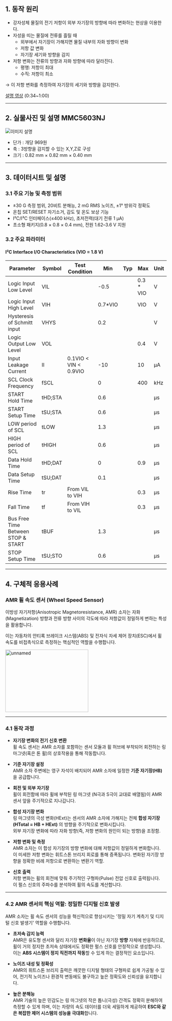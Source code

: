 ## 1. 동작 원리 

- 강자성체 물질의 전기 저항이 외부 자기장의 방향에 따라 변화하는 현상을 이용한다.
- 자성을 띠는 물질에 전류를 흘릴 때  
  - 외부에서 자기장이 가해지면 물질 내부의 자화 방향이 변화  
  - 저항 값 변화  
  - 자기장 세기와 방향을 감지  
- 저항 변화는 전류의 방향과 자화 방향에 따라 달라진다.  
  - 평행: 저항이 최대  
  - 수직: 저항이 최소  

→ 이 저항 변화를 측정하여 자기장의 세기와 방향을 감지한다.  

[설명 영상](https://www.youtube.com/watch?v=F8B8dm2HFME) (0:34~1:00)

---

## 2. 실물사진 및 설명 MMC5603NJ  

![이미지 설명](https://encrypted-tbn0.gstatic.com/images?q=tbn:ANd9GcQLkLeaY4PklzJP4iNfFM-N6boBq4ose8dFWw&s)  

- 단가 : 개당 969원  
- 축 : 3방향을 감지할 수 있는 X,Y,Z로 구성  
- 크기 : 0.82 mm × 0.82 mm × 0.40 mm  

---

## 3. 데이터시트 및 설명

### 3.1 주요 기능 및 측정 범위 

- ±30 G 측정 범위, 20비트 분해능, 2 mG RMS 노이즈, ±1° 방위각 정확도  
- 온칩 SET/RESET 자기소거, 감도 및 온도 보상 기능  
- I²C/I³C 인터페이스(≤400 kHz), 초저전력(대기 전류 1 μA)  
- 초소형 패키지(0.8 × 0.8 × 0.4 mm), 전원 1.62–3.6 V 지원  

### 3.2 주요 파라미터  

#### I²C Interface I/O Characteristics (VIO = 1.8 V)

| Parameter                          | Symbol   | Test Condition                  | Min   | Typ | Max        | Unit |
|-----------------------------------|----------|---------------------------------|-------|-----|------------|------|
| Logic Input Low Level             | VIL      |                                 | -0.5  |     | 0.3 * VIO  | V    |
| Logic Input High Level            | VIH      |                                 | 0.7*VIO |   | VIO        | V    |
| Hysteresis of Schmitt input       | VHYS     |                                 | 0.2   |     |            | V    |
| Logic Output Low Level            | VOL      |                                 |       |     | 0.4        | V    |
| Input Leakage Current             | II       | 0.1VIO < VIN < 0.9VIO           | -10   |     | 10         | μA   |
| SCL Clock Frequency               | fSCL     |                                 | 0     |     | 400        | kHz  |
| START Hold Time                   | tHD;STA  |                                 | 0.6   |     |            | μs   |
| START Setup Time                  | tSU;STA  |                                 | 0.6   |     |            | μs   |
| LOW period of SCL                 | tLOW     |                                 | 1.3   |     |            | μs   |
| HIGH period of SCL                | tHIGH    |                                 | 0.6   |     |            | μs   |
| Data Hold Time                    | tHD;DAT  |                                 | 0     |     | 0.9        | μs   |
| Data Setup Time                   | tSU;DAT  |                                 | 0.1   |     |            | μs   |
| Rise Time                         | tr       | From VIL to VIH                 |       |     | 0.3        | μs   |
| Fall Time                         | tf       | From VIH to VIL                 |       |     | 0.3        | μs   |
| Bus Free Time Between STOP & START| tBUF     |                                 | 1.3   |     |            | μs   |
| STOP Setup Time                   | tSU;STO  |                                 | 0.6   |     |            | μs   |

---

## 4. 구체적 응용사례

### AMR 휠 속도 센서 (Wheel Speed Sensor)

이방성 자기저항(Anisotropic Magnetoresistance, AMR) 소자는 자화(Magnetization) 방향과 전류 방향 사이의 각도에 따라 저항값이 정밀하게 변하는 특성을 활용합니다.  

이는 자동차의 안티록 브레이크 시스템(ABS) 및 전자식 자세 제어 장치(ESC)에서 휠 속도를 비접촉식으로 측정하는 핵심적인 역할을 수행합니다.  

<img width="259" height="195" alt="unnamed" src="https://github.com/user-attachments/assets/7ee5e11c-2b10-46ff-8b4d-55492efcd853" />

---

### 4.1 동작 과정

- **자기장 변화의 전기 신호 변환**  
  휠 속도 센서는 AMR 소자를 포함하는 센서 모듈과 휠 허브에 부착되어 회전하는 링 마그넷(혹은 톤 휠)의 상호작용을 통해 작동합니다.

- **기준 자기장 설정**  
  AMR 소자 주변에는 영구 자석이 배치되어 AMR 소자에 일정한 **기준 자기장(HB)** 을 공급합니다.

- **회전 및 외부 자기장**  
  휠이 회전함에 따라 휠에 부착된 링 마그넷 (N극과 S극이 교대로 배열됨)이 AMR 센서 앞을 주기적으로 지나갑니다.  

- **합성 자기장 변화**  
  링 마그넷의 극성 변화(HExt)는 센서의 AMR 소자에 가해지는 전체 **합성 자기장(HTotal = HB + HExt)** 의 방향을 주기적으로 변화시킵니다.  
  외부 자기장 변화에 따라 자화 방향(즉, 저항 변화의 원인이 되는 방향)을 조정함.

- **저항 변화 및 측정**  
  AMR 소자는 이 합성 자기장의 방향 변화에 대해 저항값이 정밀하게 변화합니다.  
  이 미세한 저항 변화는 휘트스톤 브리지 회로를 통해 증폭됩니다. 변화된 자기장 방향을 정확한 비례 저항으로 변환하는 변환기 역할.

- **신호 출력**  
  저항 변화는 휠의 회전에 맞춰 주기적인 구형파(Pulse) 전압 신호로 출력됩니다.  
  이 펄스 신호의 주파수를 분석하여 휠의 속도를 계산합니다.

---

### 4.2 AMR 센서의 핵심 역할: 정밀한 디지털 신호 발생

AMR 소자는 휠 속도 센서의 성능을 혁신적으로 향상시키는 '정밀 자기 계측기 및 디지털 신호 발생기' 역할을 수행합니다.

- **초저속 감지 능력**  
  AMR은 유도형 센서와 달리 자기장 **변화율**이 아닌 자기장 **방향** 자체에 반응하므로, 휠이 거의 정지한 초저속 상태에서도 정확한 펄스 신호를 안정적으로 생성합니다.  
  이는 **ABS 시스템이 정지 직전까지 작동**할 수 있게 하는 결정적인 요소입니다.

- **노이즈 내성 및 정확성**  
  AMR의 휘트스톤 브리지 출력은 깨끗한 디지털 형태의 구형파로 쉽게 가공될 수 있어, 전기적 노이즈나 환경적 변동에도 불구하고 높은 정확도와 신뢰성을 유지합니다.

- **높은 분해능**  
  AMR 기술의 높은 민감도는 링 마그넷의 작은 톱니(극성) 간격도 정확히 분해하여 측정할 수 있게 하며, 이는 차량의 속도 데이터를 더욱 세밀하게 제공하여 **ESC와 같은 복잡한 제어 시스템의 성능을 극대화**합니다.





 
